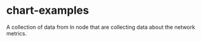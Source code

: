 # chart-examples
A collection of data from ln node that are collecting data about the network metrics.

